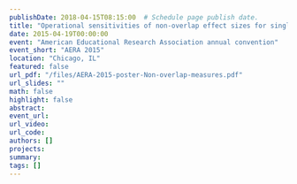```yaml
---
publishDate: 2018-04-15T08:15:00  # Schedule page publish date.
title: "Operational sensitivities of non-overlap effect sizes for single-case experimental designs"
date: 2015-04-19T00:00:00
event: "American Educational Research Association annual convention"
event_short: "AERA 2015"
location: "Chicago, IL"
featured: false
url_pdf: "/files/AERA-2015-poster-Non-overlap-measures.pdf"
url_slides: ""
math: false
highlight: false
abstract: 
event_url: 
url_video: 
url_code: 
authors: []
projects: 
summary: 
tags: []
---
```

